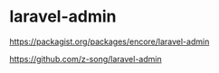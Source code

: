 # laravel-admin

<https://packagist.org/packages/encore/laravel-admin>

<https://github.com/z-song/laravel-admin>
